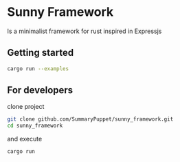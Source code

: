 # Sunny Framework

Is a minimalist framework for rust inspired in Expressjs

## Getting started

```bash
cargo run --examples
```

## For developers

clone project

```bash
git clone github.com/SummaryPuppet/sunny_framework.git
cd sunny_framework
```

and execute

```bash
cargo run
```
